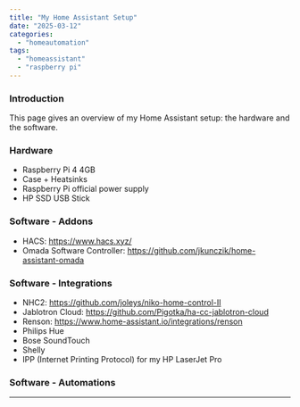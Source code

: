 ```yaml
---
title: "My Home Assistant Setup"
date: "2025-03-12"
categories:   
  - "homeautomation"
tags: 
  - "homeassistant"
  - "raspberry pi"  
---
```


### **Introduction**  
This page gives an overview of my Home Assistant setup: the hardware and the software.

### **Hardware**  

- Raspberry Pi 4 4GB
- Case + Heatsinks
- Raspberry Pi official power supply
- HP SSD USB Stick

### **Software - Addons**  

- HACS: https://www.hacs.xyz/
- Omada Software Controller: https://github.com/jkunczik/home-assistant-omada

### **Software - Integrations**  

- NHC2: https://github.com/joleys/niko-home-control-II
- Jablotron Cloud: https://github.com/Pigotka/ha-cc-jablotron-cloud
- Renson: https://www.home-assistant.io/integrations/renson
- Philips Hue
- Bose SoundTouch
- Shelly
- IPP (Internet Printing Protocol) for my HP LaserJet Pro

### **Software - Automations**  

---
